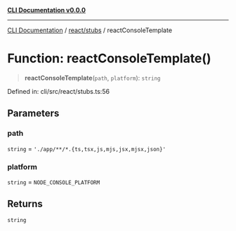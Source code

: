 [**CLI Documentation v0.0.0**](../../../README.md)

***

[CLI Documentation](../../../modules.md) / [react/stubs](../README.md) / reactConsoleTemplate

# Function: reactConsoleTemplate()

> **reactConsoleTemplate**(`path`, `platform`): `string`

Defined in: cli/src/react/stubs.ts:56

## Parameters

### path

`string` = `'./app/**/*.{ts,tsx,js,mjs,jsx,mjsx,json}'`

### platform

`string` = `NODE_CONSOLE_PLATFORM`

## Returns

`string`
